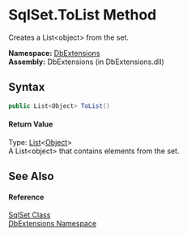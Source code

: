 SqlSet.ToList Method
====================
Creates a List&lt;object> from the set.

**Namespace:** [DbExtensions][1]  
**Assembly:** DbExtensions (in DbExtensions.dll)

Syntax
------

```csharp
public List<Object> ToList()
```

#### Return Value
Type: [List][2]&lt;[Object][3]>  
A List&lt;object> that contains elements from the set.

See Also
--------

#### Reference
[SqlSet Class][4]  
[DbExtensions Namespace][1]  

[1]: ../README.md
[2]: http://msdn.microsoft.com/en-us/library/6sh2ey19
[3]: http://msdn.microsoft.com/en-us/library/e5kfa45b
[4]: README.md
